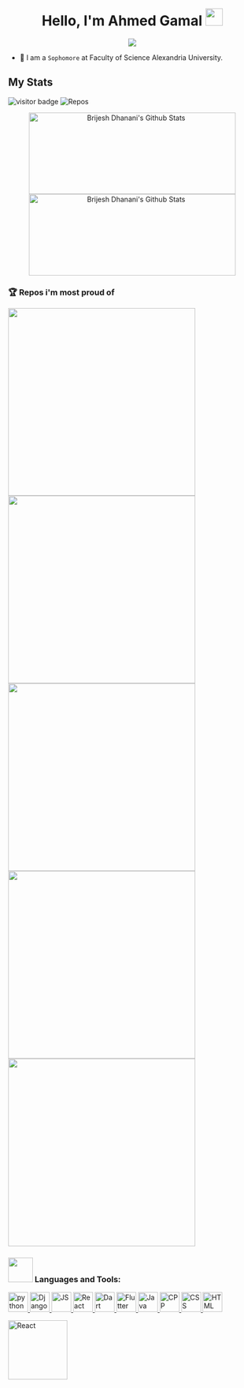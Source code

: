 
<h1 align="center">Hello, I'm Ahmed Gamal <img src="https://media.giphy.com/media/hvRJCLFzcasrR4ia7z/giphy.gif" width="35"></h1>

<p align="center">
  
  <img src="https://readme-typing-svg.herokuapp.com?font=Red+Hat+Display&color=7BF7CA&lines=Computer+Science+Student;Critical+Thinker;Always+eager+to+learn+new+things;Quick+Learner&center=true&width=380&height=50">
  
</p>

- :school: I am a `Sophomore` at Faculty of Science Alexandria University.

## My Stats 

![visitor badge](https://visitor-badge.glitch.me/badge?page_id=AhmedSci.visitor-badge&left_text=MyPageVisitors&right_color=green)
![Repos](https://badges.pufler.dev/repos/AhmadSci)

<p align="center">
  <img width="420" height="165"src="https://github-readme-stats.vercel.app/api?username=AhmadSci&show_icons=true&include_all_commits=true&hide_border=true&bg_color=22272e&color=9BE8A8&text_color=2FBD90&line=9BE8A8&point=40C363" alt="Brijesh Dhanani's Github Stats">
  <img width="420" height="165"src="http://github-readme-streak-stats.herokuapp.com/?user=AhmadSci&theme=nightowl&hide_border=true&background=22272E&sideLabels=9BE9A8&sideNums=9BE9A8&dates=9BE9A8&ring=40C463&stroke=22272E&fire=40C463&currStreakNum=40C463&currStreakLabel=40C463" alt="Brijesh Dhanani's Github Stats">
</p>

### 🏆 Repos i'm most proud of

<a href="https://github.com/AhmadSci/Adventure-Time-Mobile-Game">
      <img src="https://github-readme-stats.vercel.app/api/pin/?username=AhmadSci&repo=Adventure-Time-Mobile-Game&bg_color=22272E&text_color=2FBD90&hide_border=true" width="380">
</a>

<a href="https://github.com/AhmadSci/Mood-Adventure">
      <img src="https://github-readme-stats.vercel.app/api/pin/?username=AhmadSci&repo=Mood-Adventure&bg_color=22272E&text_color=2FBD90&hide_border=true" width="380">
</a>

<br>

<a href="https://github.com/AhmadSci/FXGym-Javafx">
      <img src="https://github-readme-stats.vercel.app/api/pin/?username=AhmadSci&repo=FXGym-Javafx&bg_color=22272E&text_color=2FBD90&hide_border=true" width="380">
</a>

<a href="https://github.com/AhmadSci/Auctions-Django-Web-Application">
      <img src="https://github-readme-stats.vercel.app/api/pin/?username=AhmadSci&repo=Auctions-Django-Web-Application&bg_color=22272E&text_color=2FBD90&hide_border=true" width="380">
</a>

<br>

<a href="https://github.com/AhmadSci/Django-Social-Media-WebApp">
      <img src="https://github-readme-stats.vercel.app/api/pin/?username=AhmadSci&repo=Django-Social-Media-WebApp&bg_color=22272E&text_color=2FBD90&hide_border=true" width="380">
</a>

<h3 align="left"><img src="https://media.giphy.com/media/WUlplcMpOCEmTGBtBW/giphy.gif" width="50"> Languages and Tools:</h3>

<p align="left"> 
 <a href="#-languages-and-tools"> <img src="https://www.vectorlogo.zone/logos/python/python-official.svg" alt="python" height="40"/> </a> 
 <a href="#-languages-and-tools"> <img src="https://www.vectorlogo.zone/logos/djangoproject/djangoproject-ar21.svg" alt="Django" height="40"/> </a> 
 <a href="#-languages-and-tools"> <img src="https://raw.githubusercontent.com/abrahamcalf/programming-languages-logos/master/src/javascript/javascript.svg" alt="JS" height="40"/> </a> 
 <a href="#-languages-and-tools"> <img src="https://www.vectorlogo.zone/logos/reactjs/reactjs-ar21.svg" alt="React" height="40"/> </a> 
 <a href="#-languages-and-tools"> <img src="https://www.vectorlogo.zone/logos/dartlang/dartlang-ar21.svg" alt="Dart" height="40"/> </a>
 <a href="#-languages-and-tools"> <img src="https://www.vectorlogo.zone/logos/flutterio/flutterio-ar21.svg" alt="Flutter" height="40"/> </a>
 <a href="#-languages-and-tools"> <img src="https://www.vectorlogo.zone/logos/java/java-ar21.svg" alt="Java" height="40"/> </a> 
 <a href="#-languages-and-tools"> <img src="https://raw.githubusercontent.com/actions/starter-workflows/main/icons/c-cpp.svg" alt="CPP" height="40"/> </a> 
 <a href="#-languages-and-tools"> <img src="https://www.vectorlogo.zone/logos/w3_css/w3_css-icon.svg" alt="CSS" height="40"/> </a> 
 <a href="#-languages-and-tools"> <img src="https://www.vectorlogo.zone/logos/w3_html5/w3_html5-icon.svg" alt="HTML" height="40"/> </a>
</p>
 
<img
src="https://github-readme-stats.vercel.app/api/top-langs/?username=AhmadSci&exclude_repo=dotfiles&hide_title=true&hide=html,css&layout=compact&bg_color=22272E&text_color=2FBD90&hide_border=true" alt="React" height="120"/> </img>
<br />
